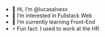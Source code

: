 - 👋 Hi, I’m @lucasalvesx
- 👀 I’m interested in Fullstack Web 
- 🌱 I’m currently learning Front-End
- ⚡ Fun fact: I used to work at the HR
<!---
lucasalvesx/lucasalvesx is a ✨ special ✨ repository because its `README.md` (this file) appears on your GitHub profile.
You can click the Preview link to take a look at your changes.
--->
